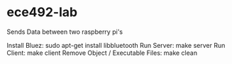 # ece492-lab

Sends Data between two raspberry pi's

Install Bluez: sudo apt-get install libbluetooth
Run Server: make server
Run Client: make client
Remove Object / Executable Files: make clean
